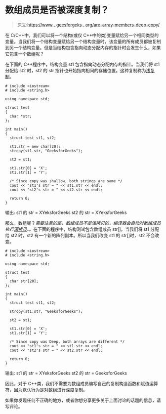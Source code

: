 # 数组成员是否被深度复制？

> 原文:[https://www . geesforgeks . org/are-array-members-deep-copy/](https://www.geeksforgeeks.org/are-array-members-deeply-copied/)

在 C/C++中，我们可以将一个结构(或仅 C++中的类)变量赋给另一个相同类型的变量。当我们将一个结构变量赋给另一个结构变量时，该变量的所有成员都被复制到另一个结构变量。但是当结构包含指向动态分配内存的指针时会发生什么，如果它包含一个数组呢？

在下面的 C++程序中，结构变量 st1 包含指向动态分配内存的指针。当我们将 st1 分配给 st2 时，st2 的 str 指针也开始指向相同的存储位置。这种复制称为[浅复制](http://en.wikipedia.org/wiki/Object_copy#Shallow_copy)。

```
# include <iostream>
# include <string.h>

using namespace std;

struct test
{
  char *str;
};

int main()
{
  struct test st1, st2;

  st1.str = new char[20];
  strcpy(st1.str, "GeeksforGeeks");

  st2 = st1;

  st1.str[0] = 'X';
  st1.str[1] = 'Y';

  /* Since copy was shallow, both strings are same */
  cout << "st1's str = " << st1.str << endl;
  cout << "st2's str = " << st2.str << endl;

  return 0;
}
```

输出:
st1 的 str = XYeksforGeeks
st2 的 str = XYeksforGeeks

那么，数组呢？*需要注意的是，数组成员不是浅拷贝的，编译器会自动对数组成员执行[深拷贝](http://en.wikipedia.org/wiki/Object_copy#Deep_copy)。*。在下面的程序中，结构测试包含数组成员 str[]。当我们将 st1 分配给 st2 时，st2 有一个新的阵列副本。所以当我们改变 st1 的 str[]时，st2 不会改变。

```
# include <iostream>
# include <string.h>

using namespace std;

struct test
{
  char str[20];
};

int main()
{
  struct test st1, st2;

  strcpy(st1.str, "GeeksforGeeks");

  st2 = st1;

  st1.str[0] = 'X';
  st1.str[1] = 'Y';

  /* Since copy was Deep, both arrays are different */
  cout << "st1's str = " << st1.str << endl;
  cout << "st2's str = " << st2.str << endl;

  return 0;
}
```

输出:
st1 的 str = XYeksforGeeks
st2 的 str = GeeksforGeeks

因此，对于 C++类，我们不需要为数组成员编写自己的复制构造函数和赋值运算符，因为默认行为是对数组进行深度复制。

如果你发现任何不正确的地方，或者你想分享更多关于上面讨论的话题的信息，请写评论。